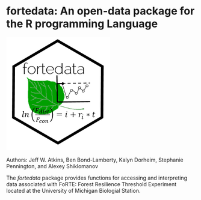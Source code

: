 # fortedata: An open-data package for the R programming Language

![](./vignettes/forte_hex.PNG)



Authors: Jeff W. Atkins, Ben Bond-Lamberty, Kalyn Dorheim, Stephanie Pennington, and Alexey Shiklomanov

The *fortedata* package provides functions for accessing and interpreting data associated with FoRTE: Forest Resilience Threshold Experiment located at the University of Michigan Biologial Station. 
